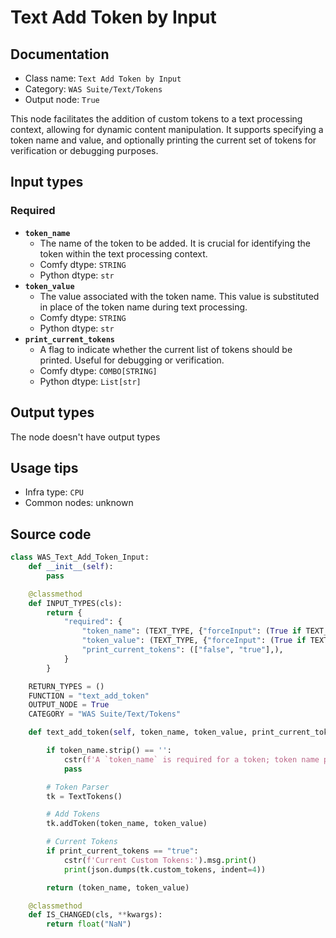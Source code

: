 # Text Add Token by Input
## Documentation
- Class name: `Text Add Token by Input`
- Category: `WAS Suite/Text/Tokens`
- Output node: `True`

This node facilitates the addition of custom tokens to a text processing context, allowing for dynamic content manipulation. It supports specifying a token name and value, and optionally printing the current set of tokens for verification or debugging purposes.
## Input types
### Required
- **`token_name`**
    - The name of the token to be added. It is crucial for identifying the token within the text processing context.
    - Comfy dtype: `STRING`
    - Python dtype: `str`
- **`token_value`**
    - The value associated with the token name. This value is substituted in place of the token name during text processing.
    - Comfy dtype: `STRING`
    - Python dtype: `str`
- **`print_current_tokens`**
    - A flag to indicate whether the current list of tokens should be printed. Useful for debugging or verification.
    - Comfy dtype: `COMBO[STRING]`
    - Python dtype: `List[str]`
## Output types
The node doesn't have output types
## Usage tips
- Infra type: `CPU`
- Common nodes: unknown


## Source code
```python
class WAS_Text_Add_Token_Input:
    def __init__(self):
        pass

    @classmethod
    def INPUT_TYPES(cls):
        return {
            "required": {
                "token_name": (TEXT_TYPE, {"forceInput": (True if TEXT_TYPE == 'STRING' else False)}),
                "token_value": (TEXT_TYPE, {"forceInput": (True if TEXT_TYPE == 'STRING' else False)}),
                "print_current_tokens": (["false", "true"],),
            }
        }

    RETURN_TYPES = ()
    FUNCTION = "text_add_token"
    OUTPUT_NODE = True
    CATEGORY = "WAS Suite/Text/Tokens"

    def text_add_token(self, token_name, token_value, print_current_tokens="false"):

        if token_name.strip() == '':
            cstr(f'A `token_name` is required for a token; token name provided is empty.').error.print()
            pass

        # Token Parser
        tk = TextTokens()

        # Add Tokens
        tk.addToken(token_name, token_value)

        # Current Tokens
        if print_current_tokens == "true":
            cstr(f'Current Custom Tokens:').msg.print()
            print(json.dumps(tk.custom_tokens, indent=4))

        return (token_name, token_value)

    @classmethod
    def IS_CHANGED(cls, **kwargs):
        return float("NaN")

```
